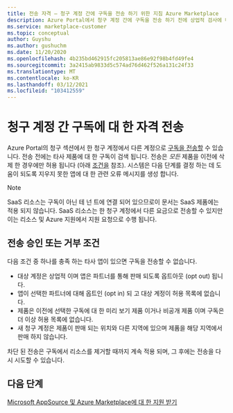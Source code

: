 ```yaml
---
title: 전송 자격 – 청구 계정 간에 구독을 전송 하기 위한 지침 Azure Marketplace
description: Azure Portal에서 청구 계정 간에 구독을 전송 하기 전에 상업적 검사에 대 한 지침입니다.
ms.service: marketplace-customer
ms.topic: conceptual
author: Guyshu
ms.author: gushuchm
ms.date: 11/20/2020
ms.openlocfilehash: 4b235bd462915fc205813ae86e92f98b4fd49fe4
ms.sourcegitcommit: 3a2415ab9833d5c574ad76d462f526a131c24f33
ms.translationtype: MT
ms.contentlocale: ko-KR
ms.lasthandoff: 03/12/2021
ms.locfileid: "103412559"
---
```

# <a name="transfer-eligibility-for-a-subscription-between-billing-accounts"></a>청구 계정 간 구독에 대 한 자격 전송

Azure Portal의 청구 섹션에서 한 청구 계정에서 다른 계정으로 [구독을 전송할](/azure/cost-management-billing/understand/subscription-transfer) 수 있습니다. 전송 전에는 타사 제품에 대 한 구독이 검색 됩니다. 전송은 *모든* 제품을 이전에 삭제 한 경우에만 허용 됩니다 (아래 [조건을](#criteria-for-transfer-approval-or-denial) 참조). 시스템은 다음 단계를 결정 하는 데 도움이 되도록 지우지 못한 앱에 대 한 관련 오류 메시지를 생성 합니다.

> [!NOTE]
> SaaS 리소스는 구독이 아닌 테 넌 트에 연결 되어 있으므로이 문서는 SaaS 제품에는 적용 되지 않습니다. SaaS 리소스는 한 청구 계정에서 다른 요금으로 전송할 수 있지만이는 리소스 및 Azure 지원에서 지원 요청으로 수행 됩니다.

## <a name="criteria-for-transfer-approval-or-denial"></a>전송 승인 또는 거부 조건

다음 조건 중 하나를 충족 하는 타사 앱이 있으면 구독을 전송할 수 없습니다.

- 대상 계정은 상업적 이며 앱은 파트너를 통해 판매 되도록 옵트아웃 (opt out) 됩니다.
- 앱이 선택한 파트너에 대해 옵트인 (opt in) 되 고 대상 계정이 허용 목록에 없습니다.
- 제품은 이전에 선택한 구독에 대 한 미리 보기 제품 이거나 비공개 제품 이며 구독은 더 이상 허용 목록에 없습니다.
- 새 청구 계정은 제품이 판매 되는 위치와 다른 지역에 있으며 제품을 해당 지역에서 판매 하지 않습니다.

차단 된 전송은 구독에서 리소스를 제거할 때까지 계속 적용 되며, 그 후에는 전송을 다시 시도할 수 있습니다.

## <a name="next-steps"></a>다음 단계

[Microsoft AppSource 및 Azure Marketplace에 대 한 지원 받기](get-support.md)

